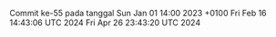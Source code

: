 Commit ke-55 pada tanggal Sun Jan 01 14:00 2023 +0100
Fri Feb 16 14:43:06 UTC 2024
Fri Apr 26 23:43:20 UTC 2024
